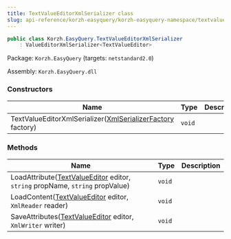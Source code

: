 ```yaml
---
title: TextValueEditorXmlSerializer class
slug: api-reference/korzh-easyquery/korzh-easyquery-namespace/textvalueeditorxmlserializer-class
---
```



```csharp
public class Korzh.EasyQuery.TextValueEditorXmlSerializer
    : ValueEditorXmlSerializer<TextValueEditor>

```
Package: `Korzh.EasyQuery` (targets: `netstandard2.0`)

Assembly: `Korzh.EasyQuery.dll`

### Constructors

| Name | Type | Description | 
| --- | --- | --- | 
| TextValueEditorXmlSerializer([XmlSerializerFactory](/api-reference/korzh-easyquery/korzh-easyquery-namespace/xmlserializerfactory-class) factory) | `void` |  | 


### Methods

| Name | Type | Description | 
| --- | --- | --- | 
| LoadAttribute([TextValueEditor](/api-reference/easydata-core/easydata-namespace/textvalueeditor-class) editor, `string` propName, `string` propValue) | `void` |  | 
| LoadContent([TextValueEditor](/api-reference/easydata-core/easydata-namespace/textvalueeditor-class) editor, `XmlReader` reader) | `void` |  | 
| SaveAttributes([TextValueEditor](/api-reference/easydata-core/easydata-namespace/textvalueeditor-class) editor, `XmlWriter` writer) | `void` |  |